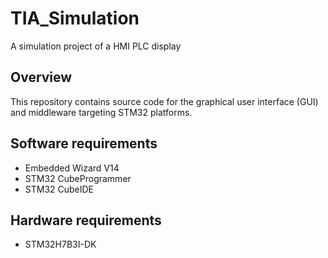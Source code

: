 # TIA_Simulation

A simulation project of a HMI PLC display

## Overview

This repository contains source code for the graphical user interface (GUI) and middleware targeting STM32 platforms.

## Software requirements
- Embedded Wizard V14
- STM32 CubeProgrammer
- STM32 CubeIDE

## Hardware requirements
- STM32H7B3I-DK